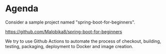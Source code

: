 # Agenda

Consider a sample project named "spring-boot-for-beginners".

https://github.com/Malobika8/spring-boot-for-beginners

We try to use Github Actions to automate the process of checkout, building, testing, packaging, deployment to Docker and image
creation.

